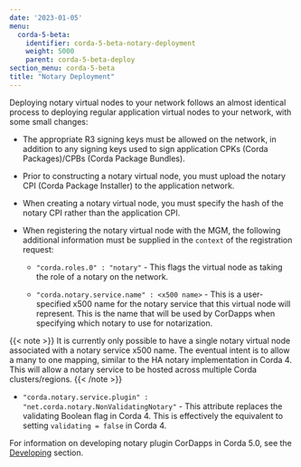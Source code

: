 ```yaml
---
date: '2023-01-05'
menu:
  corda-5-beta:
    identifier: corda-5-beta-notary-deployment
    weight: 5000
    parent: corda-5-beta-deploy
section_menu: corda-5-beta
title: "Notary Deployment"
---
```


Deploying notary virtual nodes to your network follows an almost identical process to deploying regular application virtual nodes to your network, with some small changes:

* The appropriate R3 signing keys must be allowed on the network, in addition to any signing keys used to sign application CPKs (Corda Packages)/CPBs (Corda Package Bundles).

* Prior to constructing a notary virtual node, you must upload the notary CPI (Corda Package Installer) to the application network.

* When creating a notary virtual node, you must specify the hash of the notary CPI rather than the application CPI.

* When registering the notary virtual node with the MGM, the following additional information must be supplied in the `context` of the registration request:

  - `"corda.roles.0" : "notary"` - This flags the virtual node as taking the role of a notary on the network.

  - `"corda.notary.service.name" : <x500 name>` - This is a user-specified x500 name for the notary service that this virtual node will represent. This is the name that will be used by CorDapps when specifying which notary to use for notarization.

{{< note >}}
It is currently only possible to have a single notary virtual node associated with a notary service x500 name. The eventual intent is to allow a many to one mapping, similar to the HA notary implementation in Corda 4. This will allow a notary service to be hosted across multiple Corda clusters/regions.
{{< /note >}}

* `"corda.notary.service.plugin" : "net.corda.notary.NonValidatingNotary"` - This attribute replaces the validating Boolean flag in Corda 4. This is effectively the equivalent to setting `validating = false` in Corda 4.

For information on developing notary plugin CorDapps in Corda 5.0, see the [Developing](../../developing/notaries/overview.md) section.